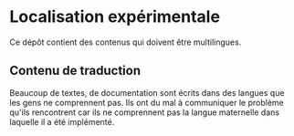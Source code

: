 # Localisation expérimentale

Ce dépôt contient des contenus qui doivent être multilingues.

## Contenu de traduction

Beaucoup de textes, de documentation sont écrits dans des langues que les gens ne comprennent pas. Ils ont du mal à communiquer le problème qu'ils rencontrent car ils ne comprennent pas la langue maternelle dans laquelle il a été implémenté.
